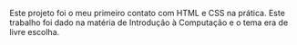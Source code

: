 Este projeto foi o meu primeiro contato com HTML e CSS na prática.
Este trabalho foi dado na matéria de Introdução à Computação e o tema era de livre escolha.
